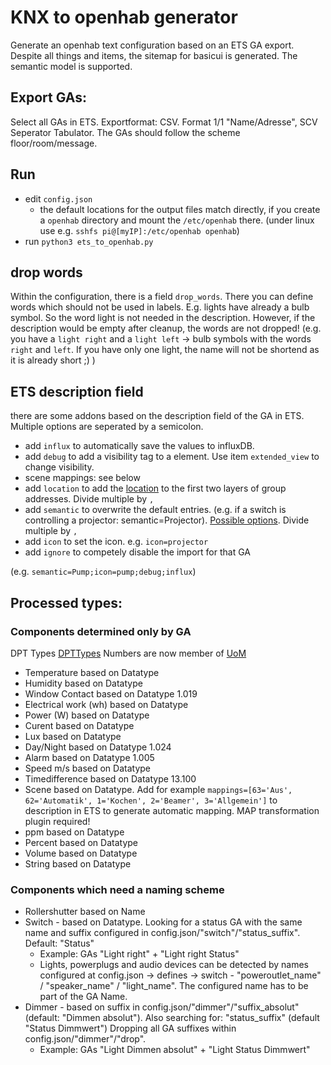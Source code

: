 # KNX to openhab generator
Generate an openhab text configuration based on an ETS GA export. 
Despite all things and items, the sitemap for basicui is generated. The semantic model is supported. 

## Export GAs:
Select all GAs in ETS. Exportformat: CSV. Format 1/1 "Name/Adresse", SCV Seperator Tabulator. The GAs should follow the scheme floor/room/message.

## Run
- edit `config.json`
    - the default locations for the output files match directly, if you create a `openhab` directory and mount the `/etc/openhab` there. (under linux use e.g. `sshfs pi@[myIP]:/etc/openhab openhab`)
- run `python3 ets_to_openhab.py`

## drop words
Within the configuration, there is a field `drop_words`. There you can define words which should not be used in labels. E.g. lights have already a bulb symbol. So the word light is not needed in the description. However, if the description would be empty after cleanup, the words are not dropped! (e.g. you have a `light right` and a `light left` -> bulb symbols with the words `right` and `left`. If you have only one light, the name will not be shortend as it is already short ;) )

## ETS description field

there are some addons based on the description field of the GA in ETS. Multiple options are seperated by a semicolon. 
- add `influx` to automatically save the values to influxDB.
- add `debug` to add a visibility tag to a element. Use item `extended_view` to change visibility.
- scene mappings: see below
- add `location` to add the [location](https://github.com/openhab/openhab-core/blob/main/bundles/org.openhab.core.semantics/model/SemanticTags.csv) to the first two layers of group addresses. Divide multiple by `,` 
- add `semantic` to overwrite the default entries. (e.g. if a switch is controlling a projector: semantic=Projector). [Possible options](https://github.com/openhab/openhab-core/blob/main/bundles/org.openhab.core.semantics/model/SemanticTags.csv). Divide multiple by `,`  
- add `icon` to set the icon. e.g. `icon=projector`
- add `ignore` to competely disable the import for that GA

(e.g. `semantic=Pump;icon=pump;debug;influx`)

## Processed types:
### Components determined only by GA

DPT Types [DPTTypes](https://github.com/openhab/openhab-addons/blob/main/bundles/org.openhab.binding.knx/doc/dpt.txt)
Numbers are now member of [UoM](https://www.openhab.org/docs/concepts/units-of-measurement.html#implementing-uom)
- Temperature based on Datatype
- Humidity  based on Datatype
- Window Contact based on Datatype 1.019
- Electrical work (wh) based on Datatype    
- Power (W) based on Datatype
- Curent based on Datatype
- Lux based on Datatype
- Day/Night based on Datatype 1.024
- Alarm based on Datatype 1.005
- Speed m/s based on Datatype
- Timedifference based on Datatype 13.100
- Scene based on Datatype. Add for example `mappings=[63='Aus', 62='Automatik', 1='Kochen', 2='Beamer', 3='Allgemein']` to description in ETS to generate automatic mapping. MAP transformation plugin required!
- ppm based on Datatype
- Percent based on Datatype
- Volume based on Datatype
- String based on Datatype

### Components which need a naming scheme
- Rollershutter based on Name
- Switch - based on Datatype. Looking for a status GA with the same name and suffix configured in config.json/"switch"/"status_suffix". Default: "Status" 
    - Example: GAs "Light right" + "Light right Status"
    - Lights, powerplugs and audio devices can be detected by names configured at config.json -> defines -> switch -  "poweroutlet_name" / "speaker_name" / "light_name". The configured name has to be part of the GA Name.
- Dimmer - based on suffix in config.json/"dimmer"/"suffix_absolut" (default: "Dimmen absolut"). Also searching for: "status_suffix" (default "Status Dimmwert") Dropping all GA suffixes within config.json/"dimmer"/"drop".
    -  Example: GAs "Light Dimmen absolut" + "Light Status Dimmwert"